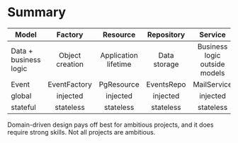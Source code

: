 # Summary

| Model                 |     Factory     |       Resource       |  Repository  |            Service            |   UseCase   |   System    |
|-----------------------|:---------------:|:--------------------:|:------------:|:-----------------------------:|:-----------:|:-----------:|
| Data + business logic | Object creation | Application lifetime | Data storage | Business logic outside models |  Interface  |  Composer   |
| Event                 |  EventFactory   |      PgResource      |  EventsRepo  |          MailService          |  GetEvents  |   System    |
| global                |    injected     |       injected       |   injected   |           injected            |  injected   |   global    |
| stateful              |    stateless    |      stateless       |  stateless   |           stateless           |  stateless  |  stateless  |

Domain-driven design pays off best for ambitious projects, 
and it does require strong skills. Not all projects are ambitious.
